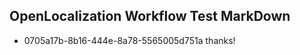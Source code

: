 ## OpenLocalization Workflow Test MarkDown
* 0705a17b-8b16-444e-8a78-5565005d751a thanks!

<!--HONumber=Aug16_HO3-->


